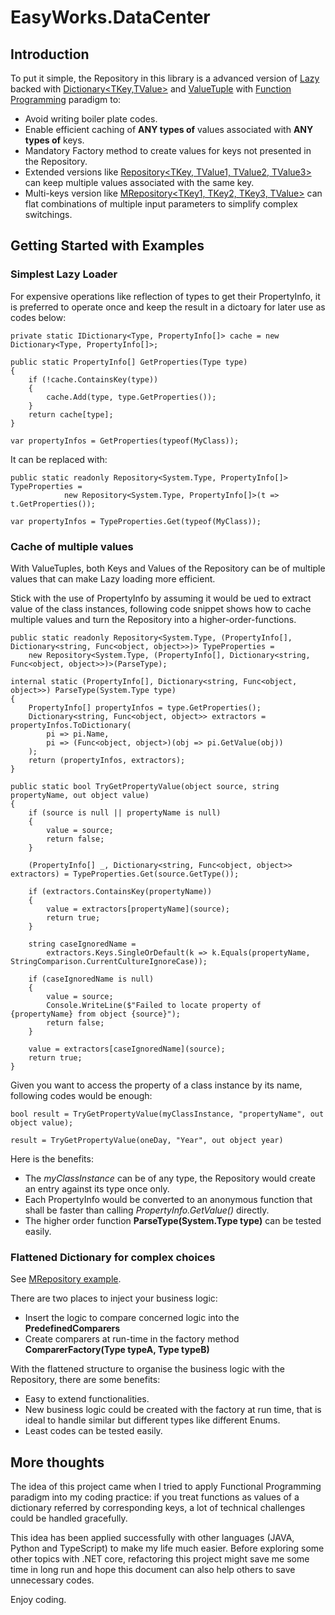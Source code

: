 # EasyWorks.DataCenter

## Introduction

To put it simple, the Repository in this library is a advanced version of [Lazy<T>](https://docs.microsoft.com/en-us/dotnet/api/system.lazy-1?view=net-5.0) backed with [Dictionary<TKey,TValue>](https://docs.microsoft.com/en-us/dotnet/api/system.collections.generic.dictionary-2?view=net-5.0) and [ValueTuple](https://docs.microsoft.com/en-us/dotnet/api/system.valuetuple?view=net-5.0) with [Function Programming](https://en.wikipedia.org/wiki/Functional_programming) paradigm to:
- Avoid writing boiler plate codes.
- Enable efficient caching of **ANY types of** values associated with **ANY types of** keys.
- Mandatory Factory method to create values for keys not presented in the Repository.
- Extended versions like [Repository<TKey, TValue1, TValue2, TValue3>](https://github.com/Cruisoring/DataCenter/blob/master/DataCenter.Common/Repository.cs) can keep multiple values associated with the same key.
- Multi-keys version like [MRepository<TKey1, TKey2, TKey3, TValue>](https://github.com/Cruisoring/DataCenter/blob/master/DataCenter.MultiKeys/MRepository.cs) can flat combinations of multiple input parameters to simplify complex switchings.


## Getting Started with Examples

### Simplest Lazy Loader

For expensive operations like reflection of types to get their PropertyInfo, it is preferred to operate once and keep the result in a dictoary for later use as codes below:

```
private static IDictionary<Type, PropertyInfo[]> cache = new Dictionary<Type, PropertyInfo[]>;

public static PropertyInfo[] GetProperties(Type type)
{
    if (!cache.ContainsKey(type))
    {
        cache.Add(type, type.GetProperties());
    }
    return cache[type];
}

var propertyInfos = GetProperties(typeof(MyClass));
```

It can be replaced with:
```
public static readonly Repository<System.Type, PropertyInfo[]> TypeProperties =
            new Repository<System.Type, PropertyInfo[]>(t => t.GetProperties());

var propertyInfos = TypeProperties.Get(typeof(MyClass));
```

### Cache of multiple values

With ValueTuples, both Keys and Values of the Repository can be of multiple values that can make Lazy loading more efficient.

Stick with the use of PropertyInfo by assuming it would be ued to extract value of the class instances, following code snippet shows how to cache multiple values and turn the Repository into a higher-order-functions.

```
public static readonly Repository<System.Type, (PropertyInfo[], Dictionary<string, Func<object, object>>)> TypeProperties =
    new Repository<System.Type, (PropertyInfo[], Dictionary<string, Func<object, object>>)>(ParseType);

internal static (PropertyInfo[], Dictionary<string, Func<object, object>>) ParseType(System.Type type)
{
    PropertyInfo[] propertyInfos = type.GetProperties();
    Dictionary<string, Func<object, object>> extractors = propertyInfos.ToDictionary(
        pi => pi.Name,
        pi => (Func<object, object>)(obj => pi.GetValue(obj))
    );
    return (propertyInfos, extractors);
}

public static bool TryGetPropertyValue(object source, string propertyName, out object value)
{
    if (source is null || propertyName is null)
    {
        value = source;
        return false;
    }

    (PropertyInfo[] _, Dictionary<string, Func<object, object>> extractors) = TypeProperties.Get(source.GetType());

    if (extractors.ContainsKey(propertyName))
    {
        value = extractors[propertyName](source);
        return true;
    }

    string caseIgnoredName =
        extractors.Keys.SingleOrDefault(k => k.Equals(propertyName, StringComparison.CurrentCultureIgnoreCase));

    if (caseIgnoredName is null)
    {
        value = source;
        Console.WriteLine($"Failed to locate property of {propertyName} from object {source}");
        return false;
    }

    value = extractors[caseIgnoredName](source);
    return true;
}
```

Given you want to access the property of a class instance by its name, following codes would be enough:
```
bool result = TryGetPropertyValue(myClassInstance, "propertyName", out object value);

result = TryGetPropertyValue(oneDay, "Year", out object year)
```

Here is the benefits:
- The *myClassInstance* can be of any type, the Repository would create an entry against its type once only.
- Each PropertyInfo would be converted to an anonymous function that shall be faster than calling *PropertyInfo.GetValue()* directly.
- The higher order function **ParseType(System.Type type)** can be tested easily.


### Flattened Dictionary for complex choices

See [MRepository example](MultiKeyRepository.md).

There are two places to inject your business logic:
- Insert the logic to compare concerned logic into the **PredefinedComparers**
- Create comparers at run-time in the factory method **ComparerFactory(Type typeA, Type typeB)**

With the flattened structure to organise the business logic with the Repository, there are some benefits:
- Easy to extend functionalities.
- New business logic could be created with the factory at run time, that is ideal to handle similar but different types like different Enums.
- Least codes can be tested easily.


## More thoughts

The idea of this project came when I tried to apply Functional Programming paradigm into my coding practice: if you treat functions as values of a dictionary referred by corresponding keys, a lot of technical challenges could be handled gracefully.

This idea has been applied successfully with other languages (JAVA, Python and TypeScript) to make my life much easier. Before exploring some other topics with .NET core, refactoring this project might save me some time in long run and hope this document can also help others to save unnecessary codes. 

Enjoy coding.

